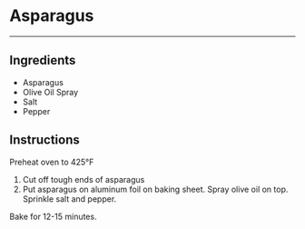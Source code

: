 # Asparagus
---
## Ingredients
- Asparagus
- Olive Oil Spray
- Salt
- Pepper

## Instructions
Preheat oven to 425°F

1. Cut off tough ends of asparagus
2. Put asparagus on aluminum foil on baking sheet. Spray olive oil on top. Sprinkle salt and pepper.

Bake for 12-15 minutes.
